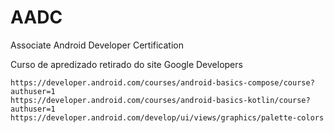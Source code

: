# AADC
Associate Android Developer Certification

Curso de apredizado retirado do site Google Developers
```
https://developer.android.com/courses/android-basics-compose/course?authuser=1
https://developer.android.com/courses/android-basics-kotlin/course?authuser=1
https://developer.android.com/develop/ui/views/graphics/palette-colors
```
